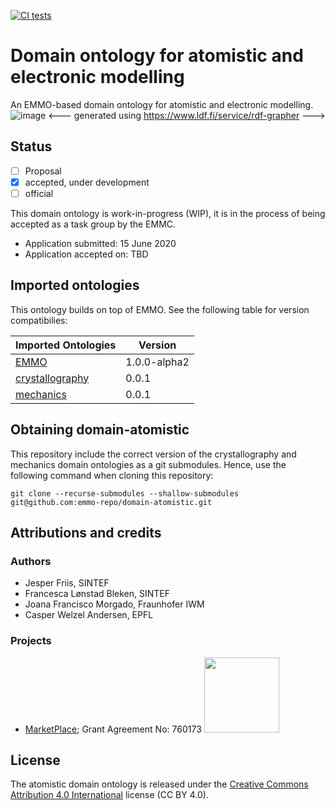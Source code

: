 [![CI tests](https://github.com/emmo-repo/domain-atomistic/workflows/CI%20tests/badge.svg)](https://github.com/emmo-repo/domain-atomistic/actions/)


Domain ontology for atomistic and electronic modelling
======================================================
An EMMO-based domain ontology for atomistic and electronic modelling.
![image](https://user-images.githubusercontent.com/45469701/145525645-4085c0de-efae-4975-811c-50730bde5ae2.png) <--- generated using https://www.ldf.fi/service/rdf-grapher --->

Status
------
- [ ] Proposal
- [X] accepted, under development
- [ ] official

This domain ontology is work-in-progress (WIP), it is in the process of being accepted as a task group by the EMMC.

* Application submitted: 15 June 2020
* Application accepted on: TBD


Imported ontologies
-------------------
This ontology builds on top of EMMO. See the following table for version
compatibilies:

| Imported Ontologies  | Version           |
| -------------------- | ----------------- |
| [EMMO][1]            | 1.0.0-alpha2      |
| [crystallography][2] | 0.0.1             |
| [mechanics][3]       | 0.0.1             |


Obtaining domain-atomistic
--------------------------
This repository include the correct version of the crystallography and
mechanics domain ontologies as a git submodules.  Hence, use the
following command when cloning this repository:

    git clone --recurse-submodules --shallow-submodules git@github.com:emmo-repo/domain-atomistic.git


Attributions and credits
------------------------
### Authors
- Jesper Friis, SINTEF
- Francesca Lønstad Bleken, SINTEF
- Joana Francisco Morgado, Fraunhofer IWM
- Casper Welzel Andersen, EPFL

### Projects
- [MarketPlace](https://www.the-marketplace-project.eu/);
  Grant Agreement No: 760173
  <img src="https://www.the-marketplace-project.eu/content/dam/iwm/the-marketplace-project/images/MARKETPLACE_LOGO_300dpi.png" width="120">


License
-------
The atomistic domain ontology is released under the [Creative
Commons Attribution 4.0 International](https://creativecommons.org/licenses/by/4.0/legalcode) license (CC BY 4.0).


[1]: https://github.com/emmo-repo/EMMO
[2]: https://github.com/emmo-repo/domain-crystallography
[3]: https://github.com/emmo-repo/domain-atomistic/mechanics.owl
